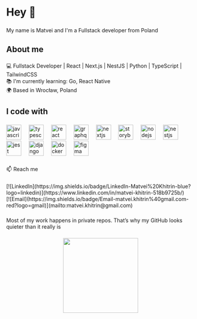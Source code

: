 <h1 align="left">Hey 👋</h1>

###

<p align="left">My name is Matvei and I'm a Fullstack developer from Poland</p>

###

<h2 align="left">About me</h2>

###

<p align="left">💻 Fullstack Developer | React | Next.js | NestJS | Python | TypeScript | TailwindCSS <br>📚 I'm currently learning: Go, React Native<br>🌍 Based in Wrocław, Poland</p>

###

<h2 align="left">I code with</h2>

###

<div align="left">
  <img src="https://cdn.jsdelivr.net/gh/devicons/devicon/icons/javascript/javascript-original.svg" height="40" alt="javascript logo"  />
  <img width="12" />
  <img src="https://cdn.jsdelivr.net/gh/devicons/devicon/icons/typescript/typescript-original.svg" height="40" alt="typescript logo"  />
  <img width="12" />
  <img src="https://cdn.jsdelivr.net/gh/devicons/devicon/icons/react/react-original.svg" height="40" alt="react logo"  />
  <img width="12" />
  <img src="https://cdn.jsdelivr.net/gh/devicons/devicon/icons/graphql/graphql-plain.svg" height="40" alt="graphql logo"  />
  <img width="12" />
  <img src="https://cdn.jsdelivr.net/gh/devicons/devicon/icons/nextjs/nextjs-original.svg" height="40" alt="nextjs logo"  />
  <img width="12" />
  <img src="https://cdn.jsdelivr.net/gh/devicons/devicon/icons/storybook/storybook-original.svg" height="40" alt="storybook logo"  />
  <img width="12" />
  <img src="https://cdn.jsdelivr.net/gh/devicons/devicon/icons/nodejs/nodejs-original.svg" height="40" alt="nodejs logo"  />
  <img width="12" />
  <img src="https://cdn.jsdelivr.net/gh/devicons/devicon/icons/nestjs/nestjs-original.svg" height="40" alt="nestjs logo"  />
  <img width="12" />
  <img src="https://cdn.jsdelivr.net/gh/devicons/devicon/icons/jest/jest-plain.svg" height="40" alt="jest logo"  />
  <img width="12" />
  <img src="https://cdn.jsdelivr.net/gh/devicons/devicon/icons/django/django-plain.svg" height="40" alt="django logo"  />
  <img width="12" />
  <img src="https://cdn.jsdelivr.net/gh/devicons/devicon/icons/docker/docker-original.svg" height="40" alt="docker logo"  />
  <img width="12" />
  <img src="https://cdn.jsdelivr.net/gh/devicons/devicon/icons/figma/figma-original.svg" height="40" alt="figma logo"  />
</div>

###

<p align="left">📫 Reach me</p>

###

<p align="left">[![LinkedIn](https://img.shields.io/badge/LinkedIn-Matvei%20Khitrin-blue?logo=linkedin)](https://www.linkedin.com/in/matvei-khitrin-518b9725b/)<br>[![Email](https://img.shields.io/badge/Email-matvei.khitrin%40gmail.com-red?logo=gmail)](mailto:matvei.khitrin@gmail.com)</p>

###

<p align="left">Most of my work happens in private repos. That’s why my GitHub looks quieter than it really is</p>

###

<div align="center">
  <img height="200" src="https://www.dropbox.com/scl/fi/9v6rug9io54lwrxbjhpox/image-18.png?rlkey=aofo3hssj5h31qyxkg3267qj0&st=cpmjikrf&dl=0"  />
</div>

###
